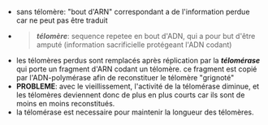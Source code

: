 - sans télomère: "bout d'ARN" correspondant a de l'information perdue car ne peut pas être traduit
- > ***télomère***:  sequence repetee en bout d'ADN, qui a pour but d'être amputé (information sacrificielle protégeant l'ADN codant)
- les télomères perdus sont remplacés après réplication par la ***télomérase*** qui porte un fragment d'ARN codant un télomère. ce fragment est copié par l'ADN-polymérase afin de reconstituer le télomère "grignoté"
- **PROBLEME**: avec le vieillissement, l'activité de la télomérase diminue, et les télomères deviennent donc de plus en plus courts car ils sont de moins en moins reconstitués.
- la télomérase est necessaire pour maintenir la longueur des télomères.
